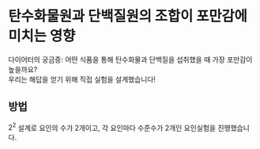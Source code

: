 # 탄수화물원과 단백질원의 조합이 포만감에 미치는 영향
다이어터의 궁금증: 어떤 식품을 통해 탄수화물과 단백질을 섭취했을 때 가장 포만감이 높을까요? <br>
우리는 해답을 얻기 위해 직접 실험을 설계했습니다! 
## 방법
$2^{2}$ 설계로 요인의 수가 2개이고, 각 요인마다 수준수가 2개인 요인실험을 진행했습니다. 
